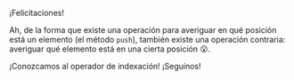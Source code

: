 ¡Felicitaciones!

Ah, de la forma que existe una operación para averiguar en qué posición está un elemento (el método `push`), también existe una operación contraria: averiguar qué elemento está en una cierta posición :open_mouth:.

¡Conozcamos al operador de indexación! ¡Seguínos!